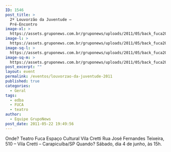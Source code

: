 ```yaml
---
ID: 1546
post_title: >
  2º Louvorzão da Juventude –
  Pré-Encontro
image-xl: >
  https://assets.gruponews.com.br/gruponews/uploads/2011/05/back_fuca2011.jpg
image-l: >
  https://assets.gruponews.com.br/gruponews/uploads/2011/05/back_fuca2011.jpg
image-sq-l: >
  https://assets.gruponews.com.br/gruponews/uploads/2011/05/back_fuca2011.jpg
image-sq-m: >
  https://assets.gruponews.com.br/gruponews/uploads/2011/05/back_fuca2011-720x300.jpg
post_excerpt: ""
layout: event
permalink: /eventos/louvorzao-da-juventude-2011
published: true
categories:
  - Geral
tags:
  - edba
  - FUCA
  - teatro
author:
  - Equipe GrupoNews
post_date: 2011-05-22 19:49:56
---
```

Onde? Teatro Fuca Espaço Cultural Vila Cretti Rua José Fernandes Teixeira, 510 – Vila Cretti – Carapicuíba/SP Quando? Sábado, dia 4 de junho, às 15h.